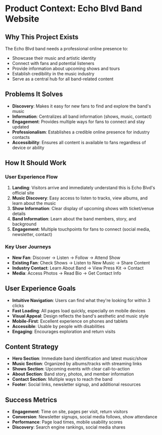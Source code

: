 # Product Context: Echo Blvd Band Website

## Why This Project Exists
The Echo Blvd band needs a professional online presence to:
- Showcase their music and artistic identity
- Connect with fans and potential listeners
- Provide information about upcoming shows and tours
- Establish credibility in the music industry
- Serve as a central hub for all band-related content

## Problems It Solves
- **Discovery**: Makes it easy for new fans to find and explore the band's music
- **Information**: Centralizes all band information (shows, music, contact)
- **Engagement**: Provides multiple ways for fans to connect and stay updated
- **Professionalism**: Establishes a credible online presence for industry contacts
- **Accessibility**: Ensures all content is available to fans regardless of device or ability

## How It Should Work
### User Experience Flow
1. **Landing**: Visitors arrive and immediately understand this is Echo Blvd's official site
2. **Music Discovery**: Easy access to listen to tracks, view albums, and learn about the music
3. **Show Information**: Clear display of upcoming shows with ticket/venue details
4. **Band Information**: Learn about the band members, story, and background
5. **Engagement**: Multiple touchpoints for fans to connect (social media, newsletter, contact)

### Key User Journeys
- **New Fan**: Discover → Listen → Follow → Attend Show
- **Existing Fan**: Check Shows → Listen to New Music → Share Content
- **Industry Contact**: Learn About Band → View Press Kit → Contact
- **Media**: Access Photos → Read Bio → Get Contact Info

## User Experience Goals
- **Intuitive Navigation**: Users can find what they're looking for within 3 clicks
- **Fast Loading**: All pages load quickly, especially on mobile devices
- **Visual Appeal**: Design reflects the band's aesthetic and music style
- **Mobile-First**: Excellent experience on phones and tablets
- **Accessible**: Usable by people with disabilities
- **Engaging**: Encourages exploration and return visits

## Content Strategy
- **Hero Section**: Immediate band identification and latest music/show
- **Music Section**: Organized by albums/tracks with streaming links
- **Shows Section**: Upcoming events with clear call-to-action
- **About Section**: Band story, photos, and member information
- **Contact Section**: Multiple ways to reach the band
- **Footer**: Social links, newsletter signup, and additional resources

## Success Metrics
- **Engagement**: Time on site, pages per visit, return visitors
- **Conversion**: Newsletter signups, social media follows, show attendance
- **Performance**: Page load times, mobile usability scores
- **Discovery**: Search engine rankings, social media shares

